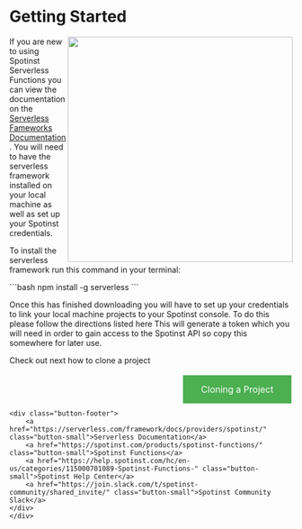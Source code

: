    
<style>
.button {
    background-color: #4CAF50;
    border: none;
    color: white;
    padding: 15px 32px;
    text-align: center;
    text-decoration: none;
    font-size: 16px;
    margin: 4px 2px;
    cursor: pointer;
    float:right;
}
.menu-group{
	display:inline-block;
}
li{
	font-size: 16px;
}
.button-footer{
    text-align:center;
    }
.button-small{
    padding: 5px;
    display: inline-block;
    border: 1px;
    border-style: solid;
    border-radius: 5px;
    }
</style>

<div class="menu-group">
	<h1>Getting Started</h1>
	<div>
        <img align="right" width="400" src="./assets/terminal.jpg">
<p>
If you are new to using Spotinst Serverless Functions you can view the documentation on the <a href="https://serverless.com/framework/docs/providers/spotinst/">Serverless Fameworks Documentation</a>. You will need to have the serverless framework installed on your local machine as well as set up your Spotinst credentials.
    </p><p>
To install the serverless framework run this command in your terminal:
    </p><p>
</html>
```bash
npm install -g serverless
```
<html>
    </p><p>
Once this has finished downloading you will have to set up your credentials to link your local machine projects to your Spotinst console. To do this please follow the directions listed here This will generate a token which you will need in order to gain access to the Spotinst API so copy this somewhere for later use.
    </p>
        <p>
        Check out next how to clone a project
        </p>
<a href="./cloning-project" class="button">Cloning a Project</a>        
    </div><br><br><br>
    
    <div class="button-footer">
        <a href="https://serverless.com/framework/docs/providers/spotinst/" class="button-small">Serverless Documentation</a>
        <a href="https://spotinst.com/products/spotinst-functions/" class="button-small">Spotinst Functions</a>
        <a href="https://help.spotinst.com/hc/en-us/categories/115000701089-Spotinst-Functions-" class="button-small">Spotinst Help Center</a>
        <a href="https://join.slack.com/t/spotinst-community/shared_invite/" class="button-small">Spotinst Community Slack</a>
    </div>
	</div>
	
